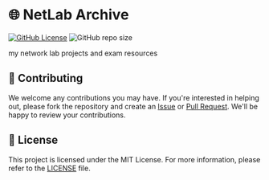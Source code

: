 # 🌐 NetLab Archive

[![GitHub License](https://img.shields.io/github/license/mr-mrf-dev/NetLab-Archive)](/LICENSE)
![GitHub repo size](https://img.shields.io/github/repo-size/mr-mrf-dev/NetLab-Archive)

my network lab projects and exam resources

## 🤝 Contributing

We welcome any contributions you may have. If you're interested in helping out, please fork the repository and create an [Issue](https://github.com/Mr-MRF-Dev/NetLab-Archive/issues) or [Pull Request](https://github.com/Mr-MRF-Dev/NetLab-Archive/pulls). We'll be happy to review your contributions.

## 📝 License

This project is licensed under the MIT License. For more information, please refer to the [LICENSE](/LICENSE) file.
